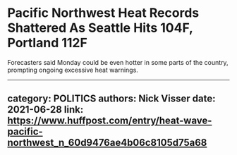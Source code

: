 # Pacific Northwest Heat Records Shattered As Seattle Hits 104F, Portland 112F

Forecasters said Monday could be even hotter in some parts of the country, prompting ongoing excessive heat warnings.

---
category: POLITICS
authors: Nick Visser
date: 2021-06-28
link: https://www.huffpost.com/entry/heat-wave-pacific-northwest_n_60d9476ae4b06c8105d75a68
---
